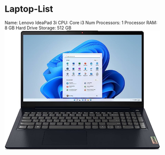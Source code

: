 # Laptop-List


Name: Lenovo IdeaPad 3i
CPU: Core i3
Num Processors: 1 Processor
RAM: 8 GB
Hard Drive Storage: 512 GB
![Lenovo IdeaPad 3i](Lenovo-IdeaPad-3i.jpg)
